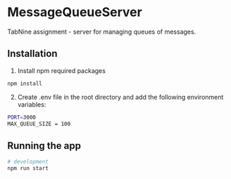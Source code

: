 # MessageQueueServer
TabNine assignment - server for managing queues of messages.

## Installation
1. Install npm required packages
```bash
npm install
```
2. Create .env file in the root directory and add the following environment variables:
```bash
PORT=3000
MAX_QUEUE_SIZE = 100
```

## Running the app
```bash
# development
npm run start
```
